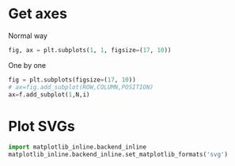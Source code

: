 # Get axes
Normal way
```python
fig, ax = plt.subplots(1, 1, figsize=(17, 10))
```
One by one
```python
fig = plt.subplots(figsize=(17, 10))
# ax=fig.add_subplot(ROW,COLUMN,POSITION)
ax=f.add_subplot(1,N,i)
```

# Plot SVGs
```python
import matplotlib_inline.backend_inline
matplotlib_inline.backend_inline.set_matplotlib_formats('svg')
```
